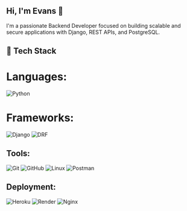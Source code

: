 ## Hi, I'm Evans 👋


I'm a passionate Backend Developer focused on building scalable and secure applications with Django, REST APIs, and PostgreSQL.

## 🚀 Tech Stack

# Languages:


![Python](https://img.shields.io/badge/Python-3776AB?logo=python&logoColor=white) 

# Frameworks:


![Django](https://img.shields.io/badge/Django-092E20?logo=django&logoColor=white) ![DRF](https://img.shields.io/badge/Django%20REST%20Framework-red?logo=django&logoColor=white) 

## Tools:


![Git](https://img.shields.io/badge/Git-F05032?logo=git&logoColor=white) ![GitHub](https://img.shields.io/badge/GitHub-181717?logo=github&logoColor=white) ![Linux](https://img.shields.io/badge/Linux-FCC624?logo=linux&logoColor=black) ![Postman](https://img.shields.io/badge/Postman-FF6C37?logo=postman&logoColor=white) 


## Deployment:


![Heroku](https://img.shields.io/badge/Heroku-430098?logo=heroku&logoColor=white) ![Render](https://img.shields.io/badge/Render-00979D?logo=render&logoColor=white) ![Nginx](https://img.shields.io/badge/Nginx-009639?logo=nginx&logoColor=white) 




<!--
**Ab494/Ab494** is a ✨ _special_ ✨ repository because its `README.md` (this file) appears on your GitHub profile.

Here are some ideas to get you started:

- 🔭 I’m currently working on ...
- 🌱 I’m currently learning ...
- 👯 I’m looking to collaborate on ...
- 🤔 I’m looking for help with ...
- 💬 Ask me about ...
- 📫 How to reach me: ...
- 😄 Pronouns: ...
- ⚡ Fun fact: ...
-->
